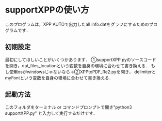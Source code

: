 # supportXPPの使い方

このプログラムは，XPP AUTOで出力したall info.datをグラフにするためのプログラムです．

## 初期設定
最初にしてほしいことがいくつかあります．
①supportXPP.pyのソースコードを開き，dat_files_locationという変数を自身の環境に合わせて書き換える．
もし使用osがwindowsじゃないなら→②XPPtoPDF_Re2.pyを開き， delimiterとmyFontという変数を自身の環境に合わせて書き換える．

## 起動方法
このフォルダをターミナル or コマンドプロンプトで開き"python3 supportXPP.py"
と入力して実行するだけです．